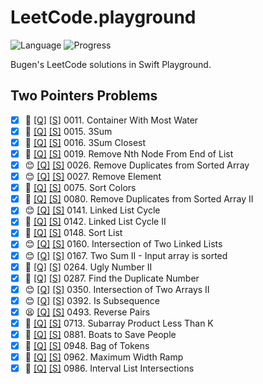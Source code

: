 # LeetCode.playground
![Language](https://img.shields.io/badge/Language-Swift%205.3-orange.svg)
![Progress](https://img.shields.io/badge/Count-23-orange.svg)

Bugen's LeetCode solutions in Swift Playground.
## Two Pointers Problems
- [X] 🤨 [[Q]](https://leetcode.com/problems/container-with-most-water/) [[S]](../LeetCode.playground/Pages/11.%20Container%20With%20Most%20Water.xcplaygroundpage/Contents.swift) 0011. Container With Most Water 
- [X] 🤨 [[Q]](https://leetcode.com/problems/3sum/) [[S]](../LeetCode.playground/Pages/15.%203Sum.xcplaygroundpage/Contents.swift) 0015. 3Sum 
- [X] 🤨 [[Q]](https://leetcode.com/problems/3sum-closest/) [[S]](../LeetCode.playground/Pages/16.%203Sum%20Closest.xcplaygroundpage/Contents.swift) 0016. 3Sum Closest 
- [X] 🤨 [[Q]](https://leetcode.com/problems/remove-nth-node-from-end-of-list/) [[S]](../LeetCode.playground/Pages/19.%20Remove%20Nth%20Node%20From%20End%20of%20List.xcplaygroundpage/Contents.swift) 0019. Remove Nth Node From End of List 
- [X] 😊 [[Q]](https://leetcode.com/problems/remove-duplicates-from-sorted-array/) [[S]](../LeetCode.playground/Pages/26.%20Remove%20Duplicates%20from%20Sorted%20Array.xcplaygroundpage/Contents.swift) 0026. Remove Duplicates from Sorted Array 
- [X] 😊 [[Q]](https://leetcode.com/problems/remove-element/) [[S]](../LeetCode.playground/Pages/27.%20Remove%20Element.xcplaygroundpage/Contents.swift) 0027. Remove Element 
- [X] 🤨 [[Q]](https://leetcode.com/problems/sort-colors/) [[S]](../LeetCode.playground/Pages/75.%20Sort%20Colors.xcplaygroundpage/Contents.swift) 0075. Sort Colors 
- [X] 🤨 [[Q]](https://leetcode.com/problems/remove-duplicates-from-sorted-array-ii/) [[S]](../LeetCode.playground/Pages/80.%20Remove%20Duplicates%20from%20Sorted%20Array%20II.xcplaygroundpage/Contents.swift) 0080. Remove Duplicates from Sorted Array II 
- [X] 😊 [[Q]](https://leetcode.com/problems/linked-list-cycle/) [[S]](../LeetCode.playground/Pages/141.%20Linked%20List%20Cycle.xcplaygroundpage/Contents.swift) 0141. Linked List Cycle 
- [X] 🔞 [[Q]](https://leetcode.com/problems/linked-list-cycle-ii/) [[S]](../LeetCode.playground/Pages/142.%20Linked%20List%20Cycle%20II.xcplaygroundpage/Contents.swift) 0142. Linked List Cycle II 
- [X] 🤨 [[Q]](https://leetcode.com/problems/sort-list/) [[S]](../LeetCode20Q4.playground/Pages/148.%20Sort%20List.xcplaygroundpage/Contents.swift) 0148. Sort List 
- [X] 😊 [[Q]](https://leetcode.com/problems/intersection-of-two-linked-lists/) [[S]](../LeetCode21Q1.playground/Pages/160.%20Intersection%20of%20Two%20Linked%20Lists.xcplaygroundpage/Contents.swift) 0160. Intersection of Two Linked Lists 
- [X] 😊 [[Q]](https://leetcode.com/problems/two-sum-ii-input-array-is-sorted/) [[S]](../LeetCode21Q1.playground/Pages/167.%20Two%20Sum%20II%20-%20Input%20array%20is%20sorted.xcplaygroundpage/Contents.swift) 0167. Two Sum II - Input array is sorted 
- [X] 🤨 [[Q]](https://leetcode.com/problems/ugly-number-ii/) [[S]](../LeetCode.playground/Pages/264.%20Ugly%20Number%20II.xcplaygroundpage/Contents.swift) 0264. Ugly Number II 
- [X] 🤨 [[Q]](https://leetcode.com/problems/find-the-duplicate-number/) [[S]](../LeetCode.playground/Pages/287.%20Find%20the%20Duplicate%20Number.xcplaygroundpage/Contents.swift) 0287. Find the Duplicate Number 
- [X] 😊 [[Q]](https://leetcode.com/problems/intersection-of-two-arrays-ii/) [[S]](../LeetCode.playground/Pages/350.%20Intersection%20of%20Two%20Arrays%20II.xcplaygroundpage/Contents.swift) 0350. Intersection of Two Arrays II 
- [X] 😊 [[Q]](https://leetcode.com/problems/is-subsequence/) [[S]](../LeetCode.playground/Pages/392.%20Is%20Subsequence.xcplaygroundpage/Contents.swift) 0392. Is Subsequence 
- [X] 😫 [[Q]](https://leetcode.com/problems/reverse-pairs/) [[S]](../LeetCode.playground/Pages/493.%20Reverse%20Pairs.xcplaygroundpage/Contents.swift) 0493. Reverse Pairs 
- [X] 🤨 [[Q]](https://leetcode.com/problems/subarray-product-less-than-k/) [[S]](../LeetCode.playground/Pages/713.%20Subarray%20Product%20Less%20Than%20K.xcplaygroundpage/Contents.swift) 0713. Subarray Product Less Than K 
- [X] 🤨 [[Q]](https://leetcode.com/problems/boats-to-save-people/) [[S]](../LeetCode.playground/Pages/881-Boats%20to%20Save%20People.xcplaygroundpage/Contents.swift) 0881. Boats to Save People 
- [X] 🤨 [[Q]](https://leetcode.com/problems/bag-of-tokens/) [[S]](../LeetCode20Q4.playground/Pages/948.%20Bag%20of%20Tokens.xcplaygroundpage/Contents.swift) 0948. Bag of Tokens 
- [X] 🔞 [[Q]](https://leetcode.com/problems/maximum-width-ramp/) [[S]](../LeetCode.playground/Pages/962.%20Maximum%20Width%20Ramp.xcplaygroundpage/Contents.swift) 0962. Maximum Width Ramp 
- [X] 🤨 [[Q]](https://leetcode.com/problems/interval-list-intersections/) [[S]](../LeetCode.playground/Pages/986-Interval%20List%20Intersections.xcplaygroundpage/Contents.swift) 0986. Interval List Intersections 
